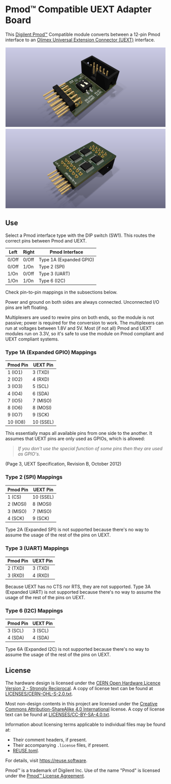 <!--
    SPDX-FileCopyrightText: 2025 Junde Yhi <junde@yhi.moe>
    SPDX-License-Identifier: CC-BY-SA-4.0
-->

# Pmod&trade; Compatible UEXT Adapter Board

This [Digilent Pmod&trade;][pmod] Compatible module converts between a 12-pin Pmod interface to an [Olimex Universal Extension Connector (UEXT)][uext] interface.

![Top](./asset/3d-top-1.0.png)
![Bottom](./asset/3d-bottom-1.0.png)

[pmod]: https://digilent.com/reference/pmod/start
[uext]: https://www.olimex.com/Products/Modules/UEXT/

## Use

Select a Pmod interface type with the DIP switch (SW1). This routes the correct pins between Pmod and UEXT.

| Left   | Right   | Pmod Interface           |
| ------ | ------- | ------------------------ |
| 0/Off  | 0/Off   | Type 1A (Expanded GPIO)  |
| 0/Off  | 1/On    | Type 2 (SPI)             |
| 1/On   | 0/Off   | Type 3 (UART)            |
| 1/On   | 1/On    | Type 6 (I2C)             |

Check pin-to-pin mappings in the subsections below.

Power and ground on both sides are always connected. Unconnected I/O pins are left floating.

Multiplexers are used to rewire pins on both ends, so the module is not passive; power is required for the conversion to work. The multiplexers can run at voltages between 1.8V and 5V. Most (if not all) Pmod and UEXT modules run on 3.3V, so it's safe to use the module on Pmod compliant and UEXT compliant systems.

### Type 1A (Expanded GPIO) Mappings

| Pmod Pin | UEXT Pin  |
| -------- | --------- |
| 1 (IO1)  | 3 (TXD)   |
| 2 (IO2)  | 4 (RXD)   |
| 3 (IO3)  | 5 (SCL)   |
| 4 (IO4)  | 6 (SDA)   |
| 7 (IO5)  | 7 (MISO)  |
| 8 (IO6)  | 8 (MOSI)  |
| 9 (IO7)  | 9 (SCK)   |
| 10 (IO8) | 10 (SSEL) |

This essentially maps all available pins from one side to the another. It assumes that UEXT pins are only used as GPIOs, which is allowed:

> _If you don't use the special function of some pins then they are used as GPIO's._

(Page 3, UEXT Specification, Revision B, October 2012)

### Type 2 (SPI) Mappings

| Pmod Pin | UEXT Pin  |
| -------- | --------- |
| 1 (CS)   | 10 (SSEL) |
| 2 (MOSI) | 8 (MOSI)  |
| 3 (MISO) | 7 (MISO)  |
| 4 (SCK)  | 9 (SCK)   |

Type 2A (Expanded SPI) is not supported because there's no way to assume the usage of the rest of the pins on UEXT.

### Type 3 (UART) Mappings

| Pmod Pin | UEXT Pin  |
| -------- | --------- |
| 2 (TXD)  | 3 (TXD)   |
| 3 (RXD)  | 4 (RXD)   |

Because UEXT has no CTS nor RTS, they are not supported. Type 3A (Expanded UART) is not supported because there's no way to assume the usage of the rest of the pins on UEXT.

### Type 6 (I2C) Mappings

| Pmod Pin | UEXT Pin  |
| -------- | --------- |
| 3 (SCL)  | 3 (SCL)   |
| 4 (SDA)  | 4 (SDA)   |

Type 6A (Expanded I2C) is not supported because there's no way to assume the usage of the rest of the pins on UEXT.

## License

The hardware design is licensed under the [CERN Open Hardware Licence Version 2 - Strongly Reciprocal][ohl-s-2.0]. A copy of license text can be found at [LICENSES/CERN-OHL-S-2.0.txt](./LICENSES/CERN-OHL-S-2.0.txt).

Most non-design contents in this project are licensed under the [Creative Commons Attribution-ShareAlike 4.0 International][cc-by-sa-4.0] license. A copy of license text can be found at [LICENSES/CC-BY-SA-4.0.txt](./LICENSES/CC-BY-SA-4.0.txt).

Information about licensing terms applicable to individual files may be found at:

- Their comment headers, if present.
- Their accompanying `.license` files, if present.
- [REUSE.toml](./REUSE.toml).

For details, visit <https://reuse.software>.

Pmod&trade; is a trademark of Digilent Inc. Use of the name "Pmod" is licensed under the [Pmod&trade; License Agreement][pmod].

[ohl-s-2.0]: https://ohwr.org/cern_ohl_s_v2.pdf
[cc-by-sa-4.0]: https://creativecommons.org/licenses/by-sa/4.0/
[pmod]: https://digilent.com/reference/_media/pmod/pmod/pmod_license_agreement.pdf
